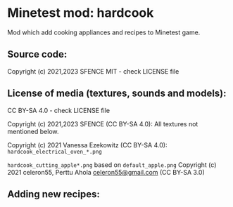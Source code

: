 Minetest mod: hardcook
=======================
Mod which add cooking appliances and recipes to Minetest game.

Source code:
-----------------------
Copyright (c) 2021,2023 SFENCE
MIT - check LICENSE file

License of media (textures, sounds and models):
-----------------------------------------------
CC BY-SA 4.0 - check LICENSE file

Copyright (c) 2021,2023 SFENCE (CC BY-SA 4.0):
All textures not mentioned below.

Copyright (c) 2021 Vanessa Ezekowitz (CC BY-SA 4.0):
`hardcook_electrical_oven_*.png`

`hardcook_cutting_apple*.png` based on `default_apple.png`
Copyright (c) 2021 celeron55, Perttu Ahola <celeron55@gmail.com> (CC BY-SA 3.0)

Adding new recipes:
-----------------------



